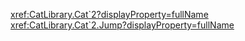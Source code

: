 <xref:CatLibrary.Cat`2?displayProperty=fullName>
<xref:CatLibrary.Cat`2.Jump?displayProperty=fullName>
